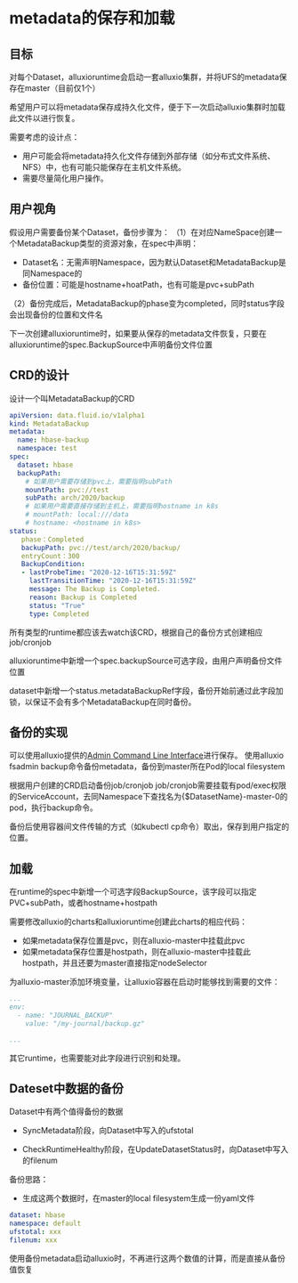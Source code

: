 # metadata的保存和加载

## 目标
对每个Dataset，alluxioruntime会启动一套alluxio集群，并将UFS的metadata保存在master（目前仅1个）

希望用户可以将metadata保存成持久化文件，便于下一次启动alluxio集群时加载此文件以进行恢复。

需要考虑的设计点：
* 用户可能会将metadata持久化文件存储到外部存储（如分布式文件系统、NFS）中，也有可能只能保存在主机文件系统。
* 需要尽量简化用户操作。

## 用户视角
假设用户需要备份某个Dataset，备份步骤为：
（1）在对应NameSpace创建一个MetadataBackup类型的资源对象，在spec中声明：

* Dataset名：无需声明Namespace，因为默认Dataset和MetadataBackup是同Namespace的
* 备份位置：可能是hostname+hoatPath，也有可能是pvc+subPath

（2）备份完成后，MetadataBackup的phase变为completed，同时status字段会出现备份的位置和文件名

下一次创建alluxioruntime时，如果要从保存的metadata文件恢复，只要在alluxioruntime的spec.BackupSource中声明备份文件位置

## CRD的设计
设计一个叫MetadataBackup的CRD

```yaml
apiVersion: data.fluid.io/v1alpha1
kind: MetadataBackup
metadata:
  name: hbase-backup
  namespace: test
spec:
  dataset: hbase
  backupPath: 
    # 如果用户需要存储到pvc上，需要指明subPath
    mountPath: pvc://test
    subPath: arch/2020/backup
    # 如果用户需要直接存储到主机上，需要指明hostname in k8s
    # mountPath: local:///data
    # hostname: <hostname in k8s>
status:
   phase：Completed
   backupPath: pvc://test/arch/2020/backup/
   entryCount：300
   BackupCondition:
   - lastProbeTime: "2020-12-16T15:31:59Z"
     lastTransitionTime: "2020-12-16T15:31:59Z"
     message: The Backup is Completed.
     reason: Backup is Completed
     status: "True"
     type: Completed
```

所有类型的runtime都应该去watch该CRD，根据自己的备份方式创建相应job/cronjob


alluxioruntime中新增一个spec.backupSource可选字段，由用户声明备份文件位置

dataset中新增一个status.metadataBackupRef字段，备份开始前通过此字段加锁，以保证不会有多个MetadataBackup在同时备份。

## 备份的实现

可以使用alluxio提供的[Admin Command Line Interface](https://docs.alluxio.io/os/user/stable/en/operation/Admin-CLI.html)进行保存。
使用alluxio fsadmin backup命令备份metadata，备份到master所在Pod的local filesystem

根据用户创建的CRD启动备份job/cronjob
job/cronjob需要挂载有pod/exec权限的ServiceAccount，去同Namespace下查找名为{$DatasetName}-master-0的pod，执行backup命令。

备份后使用容器间文件传输的方式（如kubectl cp命令）取出，保存到用户指定的位置。

## 加载
在runtime的spec中新增一个可选字段BackupSource，该字段可以指定PVC+subPath，或者hostname+hostpath

需要修改alluxio的charts和alluxioruntime创建此charts的相应代码：
* 如果metadata保存位置是pvc，则在alluxio-master中挂载此pvc
* 如果metadata保存位置是hostpath，则在alluxio-master中挂载此hostpath，并且还要为master直接指定nodeSelector

为alluxio-master添加环境变量，让alluxio容器在启动时能够找到需要的文件：
```yaml
...
env:
  - name: "JOURNAL_BACKUP"
    value: "/my-journal/backup.gz"

...
```
其它runtime，也需要能对此字段进行识别和处理。



## Dateset中数据的备份

Dataset中有两个值得备份的数据

* SyncMetadata阶段，向Dataset中写入的ufstotal

* CheckRuntimeHealthy阶段，在UpdateDatasetStatus时，向Dataset中写入的filenum

备份思路：

* 生成这两个数据时，在master的local filesystem生成一份yaml文件

```yaml
dataset: hbase
namespace: default
ufstotal: xxx
filenum: xxx
```

使用备份metadata启动alluxio时，不再进行这两个数值的计算，而是直接从备份值恢复


